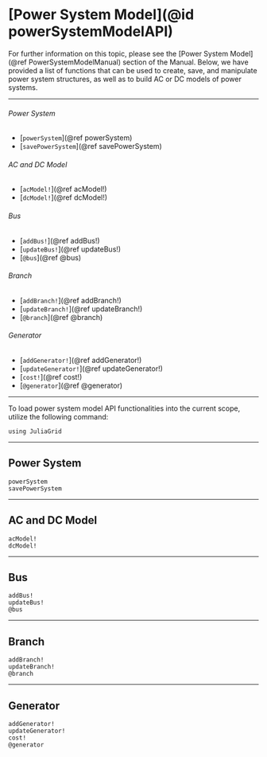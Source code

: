 # [Power System Model](@id powerSystemModelAPI)

For further information on this topic, please see the [Power System Model](@ref PowerSystemModelManual) section of the Manual. Below, we have provided a list of functions that can be used to create, save, and manipulate power system structures, as well as to build AC or DC models of power systems.

---

###### Power System
* [`powerSystem`](@ref powerSystem)
* [`savePowerSystem`](@ref savePowerSystem)

###### AC and DC Model
* [`acModel!`](@ref acModel!)
* [`dcModel!`](@ref dcModel!)

###### Bus
* [`addBus!`](@ref addBus!)
* [`updateBus!`](@ref updateBus!)
* [`@bus`](@ref @bus)

###### Branch
* [`addBranch!`](@ref addBranch!)
* [`updateBranch!`](@ref updateBranch!)
* [`@branch`](@ref @branch)

###### Generator
* [`addGenerator!`](@ref addGenerator!)
* [`updateGenerator!`](@ref updateGenerator!)
* [`cost!`](@ref cost!)
* [`@generator`](@ref @generator)

---

To load power system model API functionalities into the current scope, utilize the following command:
```@example LoadApi
using JuliaGrid
```

---

## Power System
```@docs
powerSystem
savePowerSystem
```

---

## AC and DC Model
```@docs
acModel!
dcModel!
```

---

## Bus
```@docs
addBus!
updateBus!
@bus
```

---

## Branch
```@docs
addBranch!
updateBranch!
@branch
```

---

## Generator
```@docs
addGenerator!
updateGenerator!
cost!
@generator
```


